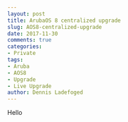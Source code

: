 ```yaml
---
layout: post
title: ArubaOS 8 centralized upgrade
slug: AOS8-centralized-upgrade
date: 2017-11-30
comments: true
categories:
- Private
tags:
- Aruba
- AOS8
- Upgrade
- Live Upgrade
author: Dennis Ladefoged
---
```

Hello
